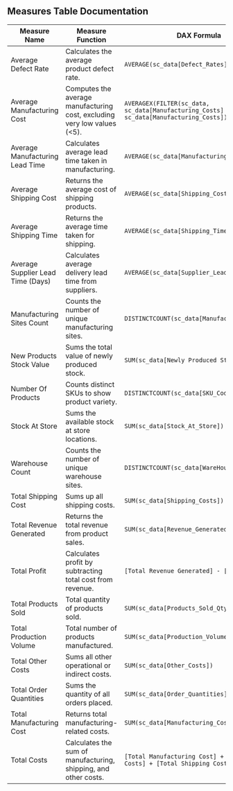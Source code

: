 

##  Measures Table Documentation

| **Measure Name**                    | **Measure Function**                                                                 | **DAX Formula** |
|------------------------------------|--------------------------------------------------------------------------------------|-----------------|
| Average Defect Rate                | Calculates the average product defect rate.                                         | `AVERAGE(sc_data[Defect_Rates])` |
| Average Manufacturing Cost         | Computes the average manufacturing cost, excluding very low values (<5).            | `AVERAGEX(FILTER(sc_data, sc_data[Manufacturing_Costs] >= 5), sc_data[Manufacturing_Costs])` |
| Average Manufacturing Lead Time    | Calculates average lead time taken in manufacturing.                                | `AVERAGE(sc_data[Manufacturing_Lead_Time])` |
| Average Shipping Cost              | Returns the average cost of shipping products.                                      | `AVERAGE(sc_data[Shipping_Costs])` |
| Average Shipping Time              | Returns the average time taken for shipping.                                        | `AVERAGE(sc_data[Shipping_Times])` |
| Average Supplier Lead Time (Days)  | Calculates average delivery lead time from suppliers.                               | `AVERAGE(sc_data[Supplier_Lead_Time])` |
| Manufacturing Sites Count          | Counts the number of unique manufacturing sites.                                    | `DISTINCTCOUNT(sc_data[Manufacturing_Site])` |
| New Products Stock Value           | Sums the total value of newly produced stock.                                       | `SUM(sc_data[Newly Produced Stock Value])` |
| Number Of Products                 | Counts distinct SKUs to show product variety.                                       | `DISTINCTCOUNT(sc_data[SKU_Code])` |
| Stock At Store                     | Sums the available stock at store locations.                                        | `SUM(sc_data[Stock_At_Store])` |
| Warehouse Count                    | Counts the number of unique warehouse sites.                                        | `DISTINCTCOUNT(sc_data[WareHouse_Site])` |
| Total Shipping Cost                | Sums up all shipping costs.                                                         | `SUM(sc_data[Shipping_Costs])` |
| Total Revenue Generated            | Returns the total revenue from product sales.                                       | `SUM(sc_data[Revenue_Generated])` |
| Total Profit                       | Calculates profit by subtracting total cost from revenue.                           | `[Total Revenue Generated] - [Total Costs]` |
| Total Products Sold                | Total quantity of products sold.                                                    | `SUM(sc_data[Products_Sold_Qty])` |
| Total Production Volume            | Total number of products manufactured.                                              | `SUM(sc_data[Production_Volumes])` |
| Total Other Costs                  | Sums all other operational or indirect costs.                                       | `SUM(sc_data[Other_Costs])` |
| Total Order Quantities             | Sums the quantity of all orders placed.                                             | `SUM(sc_data[Order_Quantities])` |
| Total Manufacturing Cost           | Returns total manufacturing-related costs.                                          | `SUM(sc_data[Manufacturing_Costs])` |
| Total Costs                        | Calculates the sum of manufacturing, shipping, and other costs.                     | `[Total Manufacturing Cost] + [Total Other Costs] + [Total Shipping Cost]` |



